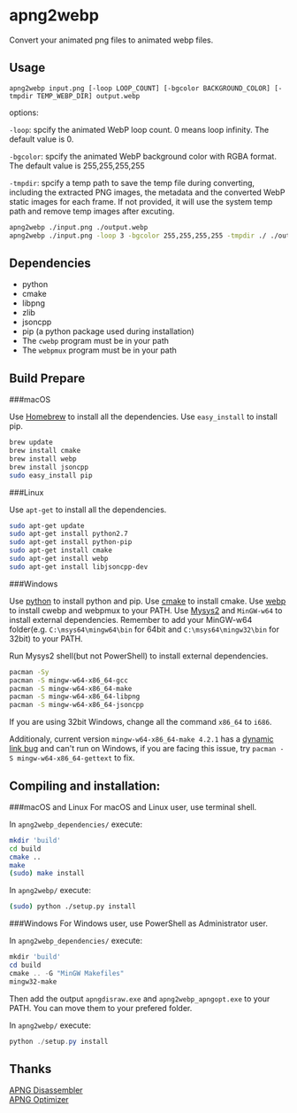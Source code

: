 
apng2webp
=============

Convert your animated png files to animated webp files.

## Usage

`apng2webp input.png [-loop LOOP_COUNT] [-bgcolor BACKGROUND_COLOR] [-tmpdir TEMP_WEBP_DIR] output.webp`

options:

`-loop`: spcify the animated WebP loop count. 0 means loop infinity. The default value is 0.

`-bgcolor`: spcify the animated WebP background color with RGBA format. The default value is 255,255,255,255

`-tmpdir`: spcify a temp path to save the temp file during converting, including the extracted PNG images, the metadata and the converted WebP static images for each frame. If not provided, it will use the system temp path and remove temp images after excuting.

```bash
apng2webp ./input.png ./output.webp
apng2webp ./input.png -loop 3 -bgcolor 255,255,255,255 -tmpdir ./ ./output.webp
```

## Dependencies

- python
- cmake
- libpng
- zlib
- jsoncpp
- pip (a python package used during installation)
- The `cwebp` program must be in your path
- The `webpmux` program must be in your path

## Build Prepare

###macOS

Use [Homebrew](https://brew.sh/) to install all the dependencies.
Use `easy_install` to install pip.

```bash
brew update
brew install cmake
brew install webp
brew install jsoncpp
sudo easy_install pip
```

###Linux

Use `apt-get` to install all the dependencies.

```bash
sudo apt-get update
sudo apt-get install python2.7
sudo apt-get install python-pip
sudo apt-get install cmake
sudo apt-get install webp
sudo apt-get install libjsoncpp-dev
```

###Windows

Use [python](https://www.python.org/downloads/release) to install python and pip.
Use [cmake](https://cmake.org/download/) to install cmake.
Use [webp](https://developers.google.com/speed/webp/docs/precompiled) to install cwebp and webpmux to your PATH.
Use [Mysys2](http://www.msys2.org/) and `MinGW-w64` to install external dependencies. Remember to add your MinGW-w64 folder(e.g. `C:\msys64\mingw64\bin` for 64bit and `C:\msys64\mingw32\bin` for 32bit) to your PATH.

Run Mysys2 shell(but not PowerShell) to install external dependencies.

```bash
pacman -Sy
pacman -S mingw-w64-x86_64-gcc
pacman -S mingw-w64-x86_64-make
pacman -S mingw-w64-x86_64-libpng
pacman -S mingw-w64-x86_64-jsoncpp
```

If you are using 32bit Windows, change all the command `x86_64` to `i686`.

Additionaly, current version `mingw-w64-x86_64-make 4.2.1` has a [dynamic link bug](https://github.com/Alexpux/MSYS2-packages/issues/842) and can't run on Windows, if you are facing this issue, try `pacman -S mingw-w64-x86_64-gettext` to fix.

## Compiling and installation:

###macOS and Linux
For macOS and Linux user, use terminal shell.

In `apng2webp_dependencies/` execute:

```bash
mkdir 'build'
cd build
cmake ..
make
(sudo) make install
```

In `apng2webp/` execute:

```bash
(sudo) python ./setup.py install
```

###Windows
For Windows user, use PowerShell as Administrator user.

In `apng2webp_dependencies/` execute:

```powershell
mkdir 'build'
cd build
cmake .. -G "MinGW Makefiles"
mingw32-make
```

Then add the output `apngdisraw.exe` and `apng2webp_apngopt.exe` to your PATH. You can move them to your prefered folder.

In `apng2webp/` execute:

```powershell
python ./setup.py install
```

## Thanks

[APNG Disassembler](http://apngdis.sourceforge.net/)  
[APNG Optimizer](https://sourceforge.net/projects/apng/files/APNG_Optimizer/)